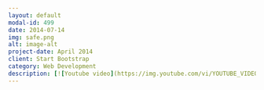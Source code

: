```yaml
---
layout: default
modal-id: 499
date: 2014-07-14
img: safe.png
alt: image-alt
project-date: April 2014
client: Start Bootstrap
category: Web Development
description: [![Youtube video](https://img.youtube.com/vi/YOUTUBE_VIDEO_ID_HERE/0.jpg)](https://youtu.be/SBDyvKi-Vfg)
---
```

